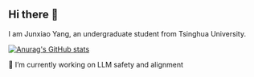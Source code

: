 ## Hi there 👋

<!--
**yangjunx21/yangjunx21** is a ✨ _special_ ✨ repository because its `README.md` (this file) appears on your GitHub profile.

Here are some ideas to get you started:

- 🔭 I’m currently working on ...
- 🌱 I’m currently learning ...
- 👯 I’m looking to collaborate on ...
- 🤔 I’m looking for help with ...
- 💬 Ask me about ...
- 📫 How to reach me: ...
- 😄 Pronouns: ...
- ⚡ Fun fact: ...
-->
I am Junxiao Yang, an undergraduate student from Tsinghua University.

[![Anurag's GitHub stats]([https://github-readme-stats-6yxwixh3d-junxiao-yangs-projects.vercel.app/api?username=yangjunx21&count_private=true&include_all_commits)](https://github.com/anuraghazra/github-readme-stats)

🔭 I’m currently working on LLM safety and alignment
